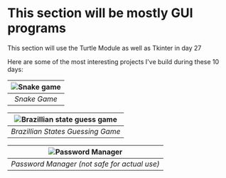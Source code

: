 # This section will be mostly GUI programs

This section will use the Turtle Module as well as Tkinter in day 27

Here are some of the most interesting projects I've build during these 10 days:

| ![Snake game](https://i.imgur.com/5qCQf2t.png) |
|:--:|
| *Snake Game* |

| ![Brazillian state guess game](https://i.imgur.com/5qHtI2i.png) |
|:--:|
| *Brazillian States Guessing Game* |

| ![Password Manager](https://i.imgur.com/wq7oEx9.png) |
|:--:|
| *Password Manager (not safe for actual use)* |

